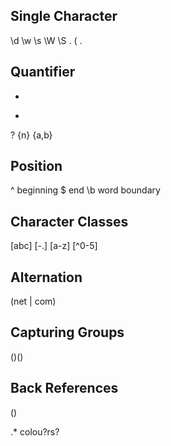 ## Single Character

\d <!-- any digit {0-9} -->
\w <!-- any word {A-Z a-z 0-9} -->
\s <!-- any whitespace {tab space} -->
\W <!-- anything not \w -->
\S <!-- anything not \s -->
\. <!-- dot -->
\( <!-- open parenthesis -->
. <!-- any character -->

## Quantifier

* <!-- zero or more -->
+ <!-- one or more -->
? <!-- zero or one -->
{n} <!-- n of it -->
{a,b} <!-- between a-b of it -->

## Position

^ beginning
$ end
\b word boundary

## Character Classes

[abc] <!-- a or b or c -->
[-.] <!-- - or . -->
[a-z] <!-- a thru z -->
[^0-5] <!-- anything not 0 thru 5 -->

## Alternation

(net | com) <!-- net or com -->

## Capturing Groups

()() <!-- $1 $2 & $0 = whole -->

## Back References
() <!-- \1 -->

.* <!-- any number of any characters -->
colou?rs? <!-- {color, colors, colour, colours} -->